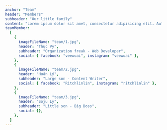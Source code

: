 ```yaml
---
anchor: "Team"
header: "Members"
subheader: "Our little family"
content: "Lorem ipsum dolor sit amet, consectetur adipisicing elit. Aut eaque, laboriosam veritatis, quos non quis ad perspiciatis, totam corporis ea, alias ut unde."
teamMember:
  [
    {
      imageFileName: "team/1.jpg",
      header: "Thục Vy",
      subheader: "Organization freak - Web Developer",
      social: { facebook: "veewuai", instagram: "veewuai" },
    },
    {
      imageFileName: "team/2.jpg",
      header: "Huân Lý",
      subheader: "Large son - Content Writer",
      social: { facebook: "Ritchlinlin", instagram: "ritchlinlin" },
    },
    {
      imageFileName: "team/3.jpg",
      header: "Soju Ly",
      subheader: "Little son - Big Boss",
      social: {},
    },
  ]
---
```

